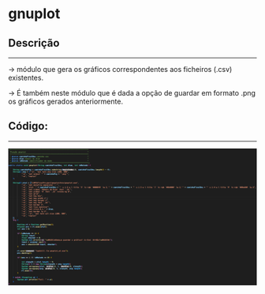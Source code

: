 # gnuplot

## Descrição ##
-------------------------
-> módulo que gera os gráficos correspondentes aos ficheiros (.csv) existentes.
 
-> É também neste módulo que é dada a opção de guardar em formato .png os gráficos gerados anteriormente.



## Código: ##
-------------------------
![gnuplot](../Imagens/gnuplot.png)